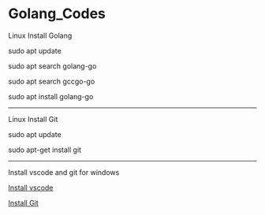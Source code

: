 # Golang_Codes
Linux Install Golang

sudo apt update

sudo apt search golang-go

sudo apt search gccgo-go

sudo apt install golang-go

------------------------------------------
Linux Install Git

sudo apt update

sudo apt-get install git

------------------------------------------
Install vscode and git for windows

[Install vscode](https://code.visualstudio.com/download)

[Install Git](https://gitforwindows.org)
